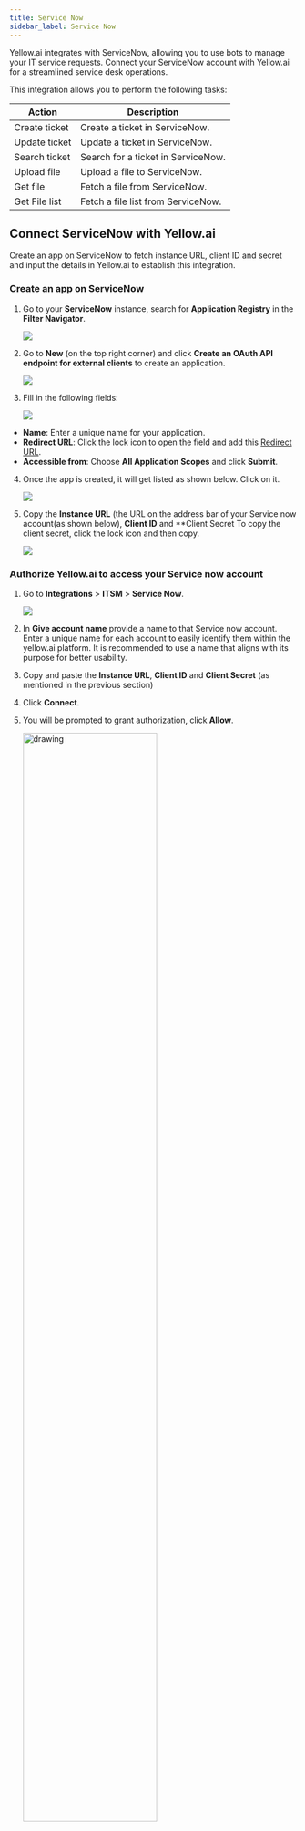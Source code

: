 ```yaml
---
title: Service Now
sidebar_label: Service Now
---
```


Yellow.ai integrates with ServiceNow, allowing you to use bots to manage your IT service requests. Connect your ServiceNow account with Yellow.ai  for a streamlined service desk operations.


This integration allows you to perform the following tasks:

| Action                  | Description                                         |
|-------------------------|-----------------------------------------------------|
| Create ticket           | Create a ticket in ServiceNow.                |
| Update ticket           | Update a ticket in ServiceNow.                |
| Search ticket           | Search for a ticket in ServiceNow.            |
| Upload file             | Upload a file to ServiceNow.                        |
| Get file                | Fetch a file from ServiceNow.                       |
| Get File list           | Fetch a file list from ServiceNow.                  |


## Connect ServiceNow with Yellow.ai

Create an app on ServiceNow to fetch instance URL, client ID and secret and input the details in Yellow.ai to establish this integration.

### Create an app on ServiceNow

1. Go to your **ServiceNow** instance, search for **Application Registry** in the **Filter Navigator**.

   ![](https://i.imgur.com/qBJ5dY5.png)

2. Go to **New** (on the top right corner) and  click **Create an OAuth API endpoint for external clients** to create an application.

   ![](https://i.imgur.com/xBiqezj.png)

3. Fill in the following fields:

   ![](https://i.imgur.com/zgrRAo1.png)

  * **Name**: Enter a unique name for your application.
  * **Redirect URL**: Click the lock icon to open the field and add this [Redirect URL](https://cloud.yellow.ai/integration/oauth/serviceNow).
 * **Accessible from**: Choose **All Application Scopes** and click **Submit**.

4. Once the app is created, it will get listed as shown below. Click on it.
 
   ![](https://i.imgur.com/wLMT7Lp.png)

5. Copy the **Instance URL** (the URL on the  address bar of your Service now account(as shown below), **Client ID** and **Client Secret To copy the client secret, click the lock icon and then copy.

   ![](https://i.imgur.com/rfa8kRA.png)

### Authorize Yellow.ai to access your Service now account

1. Go to **Integrations** > **ITSM** >  **Service Now**.

   ![](https://i.imgur.com/uydxecF.png)

2. In **Give account name** provide a name to that Service now account. Enter a unique name for each account to easily identify them within the yellow.ai platform. It is recommended to use a name that aligns with its purpose for better usability. 
3. Copy and paste the **Instance URL**, **Client ID** and **Client Secret** (as mentioned in the previous section)
4. Click **Connect**.
5. You will be prompted to grant authorization, click **Allow**.

   <img src="https://i.imgur.com/3FcGmnh.png" alt="drawing" width="70%"/>

7. If you have multiple accounts, follow the above mentioned steps to add each of them. You can add a maximum of 5 merchant accounts.

   ![](https://i.imgur.com/P3eT1jA.png)

:::info
1. In a two-tier environment, add account names in Development and use them in Live.
2. In a three-tier environment, add accounts in Staging and Sandbox, and they'll be available in Production.
:::

## Manage ServiceNow from Yellow.ai

From Yellow.ai you can access your ServiceNow instance and create,update and search a ticket, upload,get file and file list.
    
1. Go to **Studio** and [create a flow](https://docs.yellow.ai/docs/platform_concepts/studio/build/Flows/journeys#2-create-a-flow) that suits your use case.
2. At whichever point of the conversation you want the bot to access ServiceNow, include Service now Integration node. To include the node, click to add a node > **Integrations** > **ServiceNow**.

   ![](https://i.imgur.com/0YSzVWM.png)

3. Click the node and set the following fields.

   <img src="https://i.imgur.com/UIIJEWt.png" alt="drawing" width="70%"/>
   
  * **Account name:** Choose the Service now account for the intended action.
   *  **Action:** Select the action to perform. 
   *  **Select Objects:** Choose the object (**Incident**/**Request**) in which the chosen action should be performed. **Get File** action is an exception, the **Select Objects** field doesn't apply to this action.
   *  Once you choose the object, the corresponding fields for that action and object is displayed. You need to fill those fields and to fill them you can  either add nodes to the flow before the ServiceNow node to collect this information from the user or you can click Or and type the information yourself.
 
 To collect the information from user, add a [prompt node](https://docs.yellow.ai/docs/platform_concepts/studio/build/nodes/prompt-nodes#docusaurus_skipToContent_fallback) and [store the response in a variable](https://docs.yellow.ai/docs/platform_concepts/studio/build/bot-variables#store-data-in-variables). Pass that variable in the respective field.
 
   *  **Parse API response:** Select the function that will parse the API response(optional). To know more about how to use this, click [here](https://docs.yellow.ai/docs/platform_concepts/studio/api/send-receive-apiresponses#parse-api-responses).

4. [Store the API response in a variable](https://docs.yellow.ai/docs/platform_concepts/studio/build/bot-variables#store-data-in-variables) and pass it in a [message node](https://docs.yellow.ai/docs/platform_concepts/studio/build/nodes/message-nodes#docusaurus_skipToContent_fallback) to display the response to the end user.


## Example

Let's say that in **ServiceNow**, you want to look for a ticket in Requests using the ticket number. 

1. Add a [prompt node](https://docs.yellow.ai/docs/platform_concepts/studio/build/nodes/prompt-nodes#docusaurus_skipToContent_fallback) and collect the ticket number value in a variable.

   <img src="https://i.imgur.com/7mAE2Qk.png" alt="drawing" width="70%"/>


2. Include the **ServiceNow** node wherever you want the bot to access ServiceNow and click the node.

   <img src="https://i.imgur.com/fRejQcF.png" alt="drawing" width="70%"/>

 * **Account name:** Choose the **ServiceNow** account in which you want to perform this action.
* **Action:** Choose **Search Ticket**.
* **Select Objects:** Choose **Requests**.
* **Select Fields:** Choose the field based on which you want to search. Here it's **Number**.
* **Value:** Pass the variable which contains the number value (from step 1). You can also click **Or** and type the value if it is a static value.
* **Parse API response:** Select the function that will parse the API response(optional). To know more about how to use this, click [here](https://docs.yellow.ai/docs/platform_concepts/studio/api/send-receive-apiresponses#parse-api-responses). Store the response in a variable.

   <img src="https://i.imgur.com/LSXhi0V.png" alt="drawing" width="70%"/>

3. Use a [message node](https://docs.yellow.ai/docs/platform_concepts/studio/build/nodes/message-nodes#docusaurus_skipToContent_fallback) and pass this variable in it to display this response to the end user.

   <img src="https://i.imgur.com/6AaqPMh.png" alt="drawing" width="60%"/>

**Alternative**:

You can also [store the API response in a variable](https://docs.yellow.ai/docs/platform_concepts/studio/build/bot-variables#store-data-in-variables) and use a syntax in a message node to display certain info from the API response. Refer to this [article](https://docs.yellow.ai/docs/platform_concepts/studio/api/add-api-apinode#display-api-response) for syntaxes.

For example, you can use ``{{{variables.variablename.result.0.number}}}`` to retrieve the ticket number from the following response.

```
{
  "result": {
    "sys_updated_on": "2021-11-12 14:16:35",
    "task_effective_number": "INC0010005",
    "number": "INC0010005",
    "sys_updated_by": "admin",
    "opened_by": {
      "link": "https://dev61928.service-now.com/api/now/table/sys_user/6816f79cc0a8016401c5a33be04be441",
      "value": "6816f79cc0a8016401c5a33be04be441"
    },
    "sys_created_on": "2021-11-12 14:16:35",
    "sys_domain": {
      "link": "https://dev61928.service-now.com/api/now/table/sys_user_group/global",
      "value": "global"
    },
    "state": "1",
    "sys_created_by": "admin",
    "knowledge": "false",
    "opened_at": "2021-11-12 14:16:35",
    "short_description": "This is short description",
    "description": "Hardware Name : Dell Inspiron 27 7790nRequester Name : Shubhi SaxenanColor : Dark Black",
    "close_notes": "",
    "sys_class_name": "incident",
    "closed_by": "",
    "sys_id": "e788251187333010fc0763150cbb358c",
    "incident_state": "1",
    "urgency": "2",
    "severity": "3",
    "approval": "not requested",
    "upon_approval": "proceed",
    "category": "inquiry"
  }
}

```



